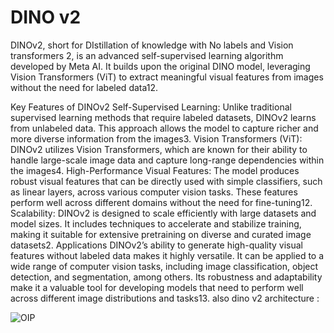 # DINO v2

DINOv2, short for DIstillation of knowledge with No labels and Vision transformers 2, is an advanced self-supervised learning algorithm developed by Meta AI. It builds upon the original DINO model, leveraging Vision Transformers (ViT) to extract meaningful visual features from images without the need for labeled data12.

Key Features of DINOv2
Self-Supervised Learning: Unlike traditional supervised learning methods that require labeled datasets, DINOv2 learns from unlabeled data. This approach allows the model to capture richer and more diverse information from the images3.
Vision Transformers (ViT): DINOv2 utilizes Vision Transformers, which are known for their ability to handle large-scale image data and capture long-range dependencies within the images4.
High-Performance Visual Features: The model produces robust visual features that can be directly used with simple classifiers, such as linear layers, across various computer vision tasks. These features perform well across different domains without the need for fine-tuning12.
Scalability: DINOv2 is designed to scale efficiently with large datasets and model sizes. It includes techniques to accelerate and stabilize training, making it suitable for extensive pretraining on diverse and curated image datasets2.
Applications
DINOv2’s ability to generate high-quality visual features without labeled data makes it highly versatile. It can be applied to a wide range of computer vision tasks, including image classification, object detection, and segmentation, among others. Its robustness and adaptability make it a valuable tool for developing models that need to perform well across different image distributions and tasks13.
also dino v2 architecture :

![OIP](https://github.com/user-attachments/assets/04deaf12-eef3-4453-82e3-18f5c05a642a)
